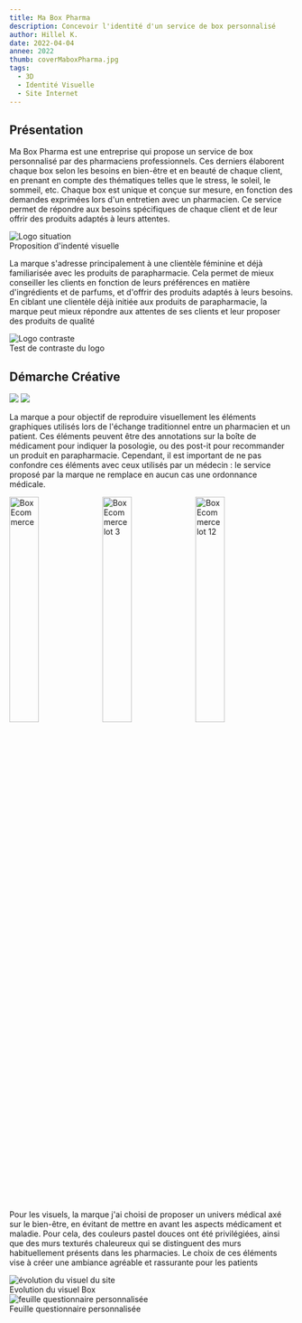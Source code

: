```yaml
---
title: Ma Box Pharma
description: Concevoir l'identité d'un service de box personnalisé
author: Hillel K.
date: 2022-04-04
annee: 2022
thumb: coverMaboxPharma.jpg
tags:
  - 3D
  - Identité Visuelle
  - Site Internet
---
```

## Présentation

Ma Box Pharma est une entreprise qui propose un service de box personnalisé par des pharmaciens professionnels. Ces derniers élaborent chaque box selon les besoins en bien-être et en beauté de chaque client, en prenant en compte des thématiques telles que le stress, le soleil, le sommeil, etc. Chaque box est unique et conçue sur mesure, en fonction des demandes exprimées lors d'un entretien avec un pharmacien. 
Ce service permet de répondre aux besoins spécifiques de chaque client et de leur offrir des produits adaptés à leurs attentes.

<img class="rounded imgProjet" src="/projets/img/maBoxPharma/logoSituation.jpg " alt="Logo situation"/>
 <figcaption>Proposition d'indenté visuelle</figcaption> 

La marque s'adresse principalement à une clientèle féminine et déjà familiarisée avec les produits de parapharmacie. Cela permet de mieux conseiller les clients en fonction de leurs préférences en matière d'ingrédients et de parfums, et d'offrir des produits adaptés à leurs besoins. En ciblant une clientèle déjà initiée aux produits de parapharmacie, la marque peut mieux répondre aux attentes de ses clients et leur proposer des produits de qualité

<img class="rounded imgProjet" src="/projets/img/maBoxPharma/logoContraste.jpg " alt="Logo contraste"/>
 <figcaption>Test de contraste du logo</figcaption> 

## Démarche Créative

<img-comparison-slider hover="hover" tabindex="0" class="rendered slider-example-relative-size coloured-slider" class="rounded imgProjet">
  <img slot="first" src="/projets/img/maBoxPharma/cureClay.jpg" />
  <img slot="second" src="/projets/img/maBoxPharma/coverMaBoxPharma.jpg"/>
</img-comparison-slider>

La marque a pour objectif de reproduire visuellement les éléments graphiques utilisés lors de l'échange traditionnel entre un pharmacien et un patient. Ces éléments peuvent être des annotations sur la boîte de médicament pour indiquer la posologie, ou des post-it pour recommander un produit en parapharmacie. Cependant, il est important de ne pas confondre ces éléments avec ceux utilisés par un médecin : le service proposé par la marque ne remplace en aucun cas une ordonnance médicale.

<div>

<img class="rounded imgProjet" style="width :32%; display: inline-block" src="/projets/img/maBoxPharma/ecomBox1.jpg " alt="Box Ecommerce"/>

<img class="rounded imgProjet" style="width :32%; display: inline-block" src="/projets/img/maBoxPharma/ecomBox3.jpg " alt="Box Ecommerce lot 3"/>

<img class="rounded imgProjet" style="width :32%; display: inline-block" src="/projets/img/maBoxPharma/ecomBox12.jpg " alt="Box Ecommerce lot 12"/>

</div>

Pour les visuels, la marque j'ai choisi de proposer un univers médical axé sur le bien-être, en évitant de mettre en avant les aspects médicament et maladie. Pour cela, des couleurs pastel douces ont été privilégiées, ainsi que des murs texturés chaleureux qui se distinguent des murs habituellement présents dans les pharmacies. Le choix de ces éléments vise à créer une ambiance agréable et rassurante pour les patients

<img class="rounded imgProjet" src="/projets/img/maBoxPharma/boxEvolution.gif " alt="évolution du visuel du site"/>
 <figcaption>Evolution du visuel Box</figcaption> 

<img class="rounded imgProjet" src="/projets/img/maBoxPharma/questionnaire.jpg " alt="feuille questionnaire personnalisée"/>
 <figcaption>Feuille questionnaire personnalisée</figcaption>